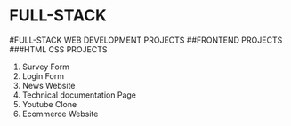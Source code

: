 # FULL-STACK
#FULL-STACK WEB DEVELOPMENT PROJECTS
##FRONTEND PROJECTS
###HTML CSS PROJECTS
   1. Survey Form
   1. Login Form
   1. News Website
   1. Technical documentation Page
   1. Youtube Clone
   1. Ecommerce Website
